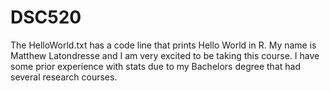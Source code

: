 # DSC520
The HelloWorld.txt has a code line that prints Hello World in R.
My name is Matthew Latondresse and I am very excited to be taking this course. I have some prior experience with stats due to my Bachelors degree that had several research courses. 
